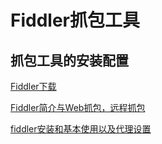 # Fiddler抓包工具

## 抓包工具的安装配置

[Fiddler下载](https://www.telerik.com/fiddler)

[Fiddler简介与Web抓包，远程抓包](https://my.oschina.net/u/4402664/blog/3768428)

[fiddler安装和基本使用以及代理设置](https://my.oschina.net/u/3223370/blog/1859772)

